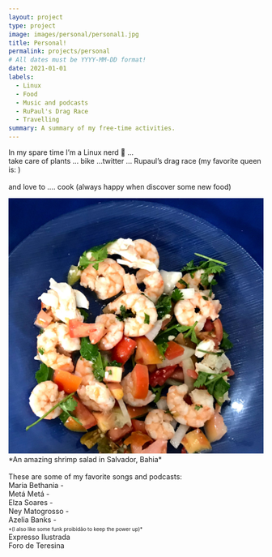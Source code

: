 ```yaml
---
layout: project
type: project
image: images/personal/personal1.jpg
title: Personal!
permalink: projects/personal
# All dates must be YYYY-MM-DD format!
date: 2021-01-01
labels:
  - Linux
  - Food
  - Music and podcasts
  - RuPaul's Drag Race
  - Travelling
summary: A summary of my free-time activities.
---
```



In my spare time I’m a Linux nerd 🐧 … 
<br/>
take care of plants … bike …twitter ... Rupaul’s drag race (my favorite queen is:   )
<br/>
<br/>
and love to …. cook (always happy when discover some new food)

<img class="ui medium centered rounded image" src="../images/personal/IMG_0780.jpg">
*An amazing shrimp salad in Salvador, Bahia*

<br/>
<br/>
These are some of my favorite songs and podcasts:<br/>
Maria Bethania - <br/>
Metá Metá - <br/>
Elza Soares - <br/>
Ney Matogrosso - <br/>
Azelia Banks - <br/>
<font size="0.6">*(I also like some funk proibidão to keep the power up)*</font>
<br/>
Expresso Ilustrada<br/>
Foro de Teresina<br/>

<br/><br/><br/><br/>
